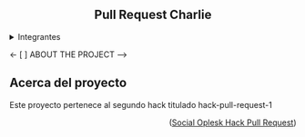 <h2 align=center>Pull Request Charlie</h2>

<details>
  <summary>Integrantes</summary>
    <li>Alfa Alfredo</li>
    <li>Beiker Bravo</li>
    <li>Jonathan Delta</li>
</details>


<- [ ] ABOUT THE PROJECT -->
## Acerca del proyecto

Este proyecto pertenece al segundo hack titulado hack-pull-request-1
<p align=right>(<a href=https://github.com/SocialOplesk/hack-pull-request-1>Social Oplesk Hack Pull Request</a>)</p>
